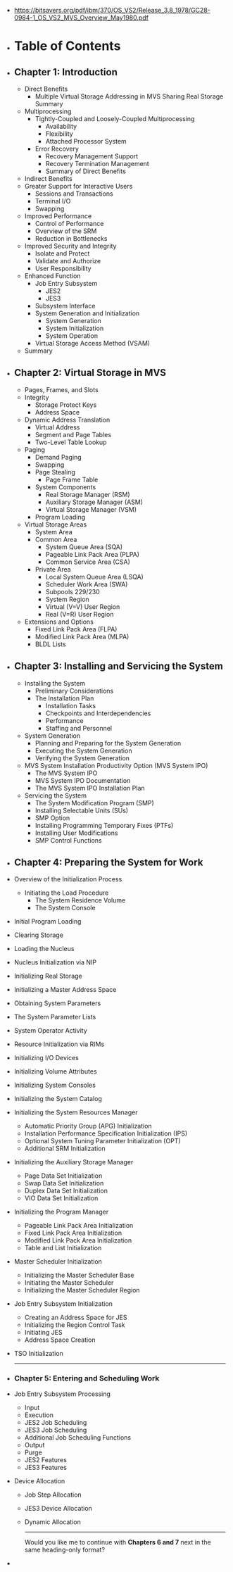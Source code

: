 - https://bitsavers.org/pdf/ibm/370/OS_VS2/Release_3.8_1978/GC28-0984-1_OS_VS2_MVS_Overview_May1980.pdf
- # Table of Contents
- ## Chapter 1: Introduction
	- Direct Benefits
		- Multiple Virtual Storage
		      Addressing in MVS
		      Sharing Real Storage
		      Summary
	- Multiprocessing
		- Tightly-Coupled and Loosely-Coupled Multiprocessing
			- Availability
			- Flexibility
			- Attached Processor System
		- Error Recovery
			- Recovery Management Support
			- Recovery Termination Management
			- Summary of Direct Benefits
	- Indirect Benefits
	- Greater Support for Interactive Users
		- Sessions and Transactions
		- Terminal I/O
		- Swapping
	- Improved Performance
		- Control of Performance
		- Overview of the SRM
		- Reduction in Bottlenecks
	- Improved Security and Integrity
		- Isolate and Protect
		- Validate and Authorize
		- User Responsibility
	- Enhanced Function
		- Job Entry Subsystem
			- JES2
			- JES3
		- Subsystem Interface
		- System Generation and Initialization
			- System Generation
			- System Initialization
			- System Operation
		- Virtual Storage Access Method (VSAM)
	- Summary
- ## Chapter 2: Virtual Storage in MVS
	- Pages, Frames, and Slots
	- Integrity
		- Storage Protect Keys
		- Address Space
	- Dynamic Address Translation
		- Virtual Address
		- Segment and Page Tables
		- Two-Level Table Lookup
	- Paging
		- Demand Paging
		- Swapping
		- Page Stealing
			- Page Frame Table
		- System Components
			- Real Storage Manager (RSM)
			- Auxiliary Storage Manager (ASM)
			- Virtual Storage Manager (VSM)
		- Program Loading
	- Virtual Storage Areas
		- System Area
		- Common Area
			- System Queue Area (SQA)
			- Pageable Link Pack Area (PLPA)
			- Common Service Area (CSA)
		- Private Area
			- Local System Queue Area (LSQA)
			- Scheduler Work Area (SWA)
			- Subpools 229/230
			- System Region
			- Virtual (V=V) User Region
			- Real (V=R) User Region
	- Extensions and Options
		- Fixed Link Pack Area (FLPA)
		- Modified Link Pack Area (MLPA)
		- BLDL Lists
- ## Chapter 3: Installing and Servicing the System
	- Installing the System
		- Preliminary Considerations
		- The Installation Plan
			- Installation Tasks
			- Checkpoints and Interdependencies
			- Performance
			- Staffing and Personnel
	- System Generation
		- Planning and Preparing for the System Generation
		- Executing the System Generation
		- Verifying the System Generation
	- MVS System Installation Productivity Option (MVS System IPO)
		- The MVS System IPO
		- MVS System IPO Documentation
		- The MVS System IPO Installation Plan
	- Servicing the System
		- The System Modification Program (SMP)
		- Installing Selectable Units (SUs)
		- SMP Option
		- Installing Programming Temporary Fixes (PTFs)
		- Installing User Modifications
		- SMP Control Functions
- ## Chapter 4: Preparing the System for Work
- Overview of the Initialization Process
	- Initiating the Load Procedure
		- The System Residence Volume
		- The System Console
- Initial Program Loading
- Clearing Storage
- Loading the Nucleus
- Nucleus Initialization via NIP
- Initializing Real Storage
- Initializing a Master Address Space
- Obtaining System Parameters
- The System Parameter Lists
- System Operator Activity
- Resource Initialization via RIMs
- Initializing I/O Devices
- Initializing Volume Attributes
- Initializing System Consoles
- Initializing the System Catalog
- Initializing the System Resources Manager
	- Automatic Priority Group (APG) Initialization
	- Installation Performance Specification Initialization (IPS)
	- Optional System Tuning Parameter Initialization (OPT)
	- Additional SRM Initialization
- Initializing the Auxiliary Storage Manager
	- Page Data Set Initialization
	- Swap Data Set Initialization
	- Duplex Data Set Initialization
	- VIO Data Set Initialization
- Initializing the Program Manager
	- Pageable Link Pack Area Initialization
	- Fixed Link Pack Area Initialization
	- Modified Link Pack Area Initialization
	- Table and List Initialization
- Master Scheduler Initialization
	- Initializing the Master Scheduler Base
	- Initiating the Master Scheduler
	- Initializing the Master Scheduler Region
- Job Entry Subsystem Initialization
	- Creating an Address Space for JES
	- Initializing the Region Control Task
	- Initiating JES
	- Address Space Creation
- TSO Initialization
  
  ---
- ### **Chapter 5: Entering and Scheduling Work**
- Job Entry Subsystem Processing
	- Input
	- Execution
	- JES2 Job Scheduling
	- JES3 Job Scheduling
	- Additional Job Scheduling Functions
	- Output
	- Purge
	- JES2 Features
	- JES3 Features
- Device Allocation
	- Job Step Allocation
	- JES3 Device Allocation
	- Dynamic Allocation
	  
	  ---
	  
	  Would you like me to continue with **Chapters 6 and 7** next in the same heading-only format?
-
